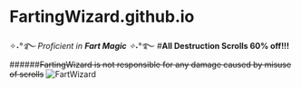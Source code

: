 # FartingWizard.github.io
✧˖*°࿐ Proficient in ***Fart Magic*** ✧˖*°࿐
#**All Destruction Scrolls 60% off!!!**
######~~FartingWizard is not responsible for any damage caused by misuse of scrolls~~
![FartWizard](https://th.bing.com/th/id/OIP.QXoVtNckddERgRipnurbSAHaIv?w=740&h=874&rs=1&pid=ImgDetMain)
